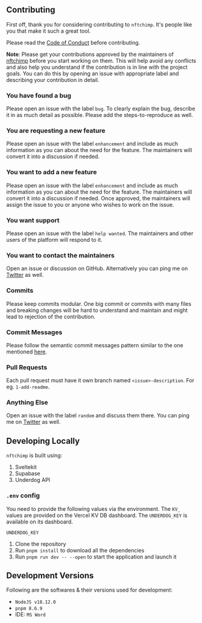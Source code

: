 ## Contributing

First off, thank you for considering contributing to `nftchimp`. It's people like you that make it such a great tool.

Please read the [Code of Conduct](CODE_OF_CONDUCT.md) before contributing.

**Note**: Please get your contributions approved by the maintainers of [nftchimp](https://github.com/WilfredAlmeida/nftchimp) before you start working on them. This will help avoid any conflicts and also help you understand if the contribution is in line with the project goals. You can do this by opening an issue with appropriate label and describing your contribution in detail.

### You have found a bug

Please open an issue with the label `bug`. To clearly explain the bug, describe it in as much detail as possible. Please add the steps-to-reproduce as well.

### You are requesting a new feature

Please open an issue with the label `enhancement` and include as much information as you can about the need for the feature. The maintainers will convert it into a discussion if needed.

### You want to add a new feature

Please open an issue with the label `enhancement` and include as much information as you can about the need for the feature. The maintainers will convert it into a discussion if needed. Once approved, the maintainers will assign the issue to you or anyone who wishes to work on the issue.

### You want support

Please open an issue with the label `help wanted`. The maintainers and other users of the platform will respond to it.

### You want to contact the maintainers

Open an issue or discussion on GitHub. Alternatively you can ping me on [Twitter](https://twitter.com/WilfredAlmeida) as well.

### Commits

Please keep commits modular. One big commit or commits with many files and breaking changes will be hard to understand and maintain and might lead to rejection of the contribution.

### Commit Messages

Please follow the semantic commit messages pattern similar to the one mentioned [here](https://gist.github.com/joshbuchea/6f47e86d2510bce28f8e7f42ae84c716).

### Pull Requests
Each pull request must have it own branch named `<issue>-description`. For eg. `1-add-readme`.

### Anything Else

Open an issue with the label `random` and discuss them there. You can ping me on [Twitter](https://twitter.com/WilfredAlmeida) as well.


## Developing Locally

`nftchimp` is built using:
1. Sveltekit
2. Supabase
3. Underdog API

### `.env` config
You need to provide the following values via the environment. The `KV_` values are provided on the Vercel KV DB dashboard. The `UNDERDOG_KEY` is available on its dashboard.
```
UNDERDOG_KEY
```

1. Clone the repository
2. Run `pnpm install` to download all the dependencies
3. Run `pnpm run dev -- --open` to start the application and launch it


## Development Versions
Following are the softwares & their versions used for development:
- `NodeJS v18.12.0`
- `pnpm 8.6.9`
- IDE: `MS Word`